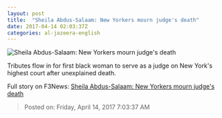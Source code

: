 ```yaml
---
layout: post
title:  "Sheila Abdus-Salaam: New Yorkers mourn judge's death"
date: 2017-04-14 02:03:37Z
categories: al-jazeera-english
---
```


![Sheila Abdus-Salaam: New Yorkers mourn judge's death](http://www.aljazeera.com/mritems/Images/2017/4/13/0ae33b7e8c3e4326a2373154076b6dc1_18.jpg)

Tributes flow in for first black woman to serve as a judge on New York's highest court after unexplained death.


Full story on F3News: [Sheila Abdus-Salaam: New Yorkers mourn judge's death](http://www.f3nws.com/n/XSWU2D)

> Posted on: Friday, April 14, 2017 7:03:37 AM
